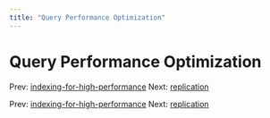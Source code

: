 ```yaml
---
title: "Query Performance Optimization"
---
```


# Query Performance Optimization

Prev: [indexing-for-high-performance](indexing-for-high-performance.md)
Next: [replication](replication.md)

Prev: [indexing-for-high-performance](indexing-for-high-performance.md)
Next: [replication](replication.md)

